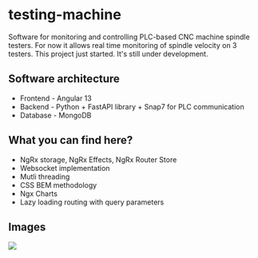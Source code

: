# testing-machine

Software for monitoring and controlling PLC-based CNC machine spindle testers. 
For now it allows real time monitoring of spindle velocity on 3 testers.
This project just started. It's still under development.

## Software architecture
- Frontend - Angular 13
- Backend - Python + FastAPI library + Snap7 for PLC communication
- Database - MongoDB


## What you can find here?
- NgRx storage, NgRx Effects, NgRx Router Store
- Websocket implementation
- Mutli threading
- CSS BEM methodology
- Ngx Charts
- Lazy loading routing with query parameters

## Images
![](https://i.imgur.com/fHZTEkl.jpg](https://i.imgur.com/u7GeMwa.png))
